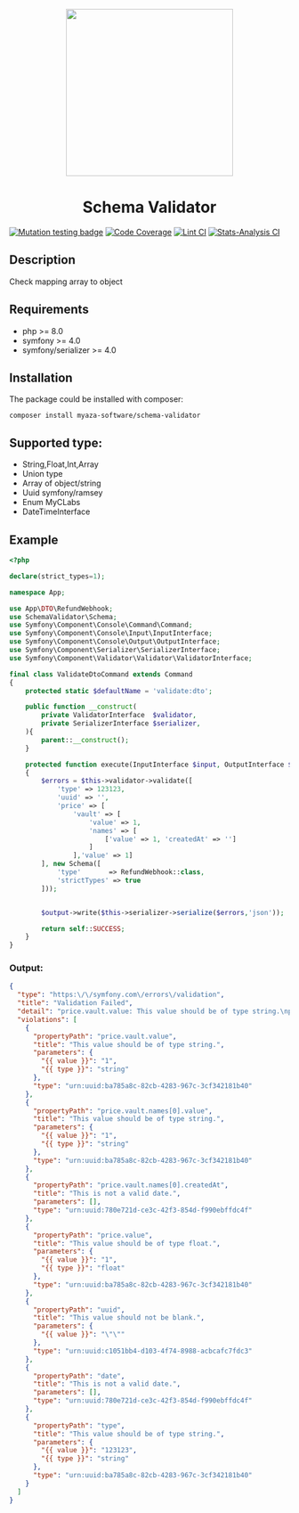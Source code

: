 <p align="center">
    <a href="https://github.com/Myaza-Software" target="_blank">
        <img src="https://myaza-software.github.io/storage/schema/icon.svg" height="300px">
    </a>
    <h1 align="center">Schema Validator</h1>
</p>

[![Mutation testing badge](https://img.shields.io/endpoint?style=flat&url=https%3A%2F%2Fbadge-api.stryker-mutator.io%2Fgithub.com%2FMyaza-Software%2FSchema-Validator%2Fmaster)](https://dashboard.stryker-mutator.io/reports/github.com/Myaza-Software/Schema-Validator/master)
[![Code Coverage](https://scrutinizer-ci.com/g/Myaza-Software/Schema-Validator/badges/coverage.png?b=master)](https://scrutinizer-ci.com/g/Myaza-Software/Schema-Validator/?branch=master)
[![Lint CI](https://github.com/Myaza-Software/Schema-Validator/actions/workflows/lint.yml/badge.svg)](https://github.com/Myaza-Software/Schema-Validator/actions/workflows/lint.yml)
[![Stats-Analysis CI](https://github.com/Myaza-Software/Schema-Validator/actions/workflows/stats-analysis.yml/badge.svg)](https://github.com/Myaza-Software/Schema-Validator/actions/workflows/stats-analysis.yml)


Description
-------------------------
Check mapping array to object


Requirements
-------------------------
- php >= 8.0
- symfony >= 4.0
- symfony/serializer >= 4.0

## Installation

The package could be installed with composer:

```
composer install myaza-software/schema-validator
```

## Supported type:
- String,Float,Int,Array
- Union type
- Array of object/string
- Uuid symfony/ramsey
- Enum MyCLabs
- DateTimeInterface


## Example

```php
<?php

declare(strict_types=1);

namespace App;

use App\DTO\RefundWebhook;
use SchemaValidator\Schema;
use Symfony\Component\Console\Command\Command;
use Symfony\Component\Console\Input\InputInterface;
use Symfony\Component\Console\Output\OutputInterface;
use Symfony\Component\Serializer\SerializerInterface;
use Symfony\Component\Validator\Validator\ValidatorInterface;

final class ValidateDtoCommand extends Command
{
    protected static $defaultName = 'validate:dto';

    public function __construct(
        private ValidatorInterface  $validator,
        private SerializerInterface $serializer,
    ){
        parent::__construct();
    }

    protected function execute(InputInterface $input, OutputInterface $output)
    {
        $errors = $this->validator->validate([
            'type' => 123123,
            'uuid' => '',
            'price' => [
                'vault' => [
                    'value' => 1,
                    'names' => [
                        ['value' => 1, 'createdAt' => '']
                    ]
                ],'value' => 1]
        ], new Schema([
            'type'       => RefundWebhook::class,
            'strictTypes' => true
        ]));


        $output->write($this->serializer->serialize($errors,'json'));

        return self::SUCCESS;
    }
}
```

### Output:

```json
{
  "type": "https:\/\/symfony.com\/errors\/validation",
  "title": "Validation Failed",
  "detail": "price.vault.value: This value should be of type string.\nprice.vault.names[0].value: This value should be of type string.\nprice.vault.names[0].createdAt: This is not a valid date.\nprice.value: This value should be of type float.\nuuid: This value should not be blank.\ndate: This is not a valid date.\ntype: This value should be of type string.",
  "violations": [
    {
      "propertyPath": "price.vault.value",
      "title": "This value should be of type string.",
      "parameters": {
        "{{ value }}": "1",
        "{{ type }}": "string"
      },
      "type": "urn:uuid:ba785a8c-82cb-4283-967c-3cf342181b40"
    },
    {
      "propertyPath": "price.vault.names[0].value",
      "title": "This value should be of type string.",
      "parameters": {
        "{{ value }}": "1",
        "{{ type }}": "string"
      },
      "type": "urn:uuid:ba785a8c-82cb-4283-967c-3cf342181b40"
    },
    {
      "propertyPath": "price.vault.names[0].createdAt",
      "title": "This is not a valid date.",
      "parameters": [],
      "type": "urn:uuid:780e721d-ce3c-42f3-854d-f990ebffdc4f"
    },
    {
      "propertyPath": "price.value",
      "title": "This value should be of type float.",
      "parameters": {
        "{{ value }}": "1",
        "{{ type }}": "float"
      },
      "type": "urn:uuid:ba785a8c-82cb-4283-967c-3cf342181b40"
    },
    {
      "propertyPath": "uuid",
      "title": "This value should not be blank.",
      "parameters": {
        "{{ value }}": "\"\""
      },
      "type": "urn:uuid:c1051bb4-d103-4f74-8988-acbcafc7fdc3"
    },
    {
      "propertyPath": "date",
      "title": "This is not a valid date.",
      "parameters": [],
      "type": "urn:uuid:780e721d-ce3c-42f3-854d-f990ebffdc4f"
    },
    {
      "propertyPath": "type",
      "title": "This value should be of type string.",
      "parameters": {
        "{{ value }}": "123123",
        "{{ type }}": "string"
      },
      "type": "urn:uuid:ba785a8c-82cb-4283-967c-3cf342181b40"
    }
  ]
}
```

